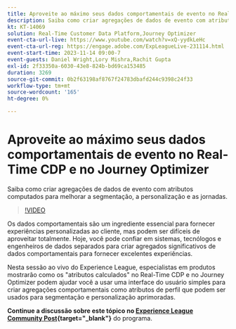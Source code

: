 ```yaml
---
title: Aproveite ao máximo seus dados comportamentais de evento no Real-Time CDP e no Journey Optimizer
description: Saiba como criar agregações de dados de evento com atributos computados para melhorar a segmentação, a personalização e as jornadas.
kt: KT-14069
solution: Real-Time Customer Data Platform,Journey Optimizer
event-cta-url-live: https://www.youtube.com/watch?v=xQ-yydkLeHc
event-cta-url-reg: https://engage.adobe.com/ExpLeagueLive-231114.html
event-start-time: 2023-11-14 09:00-7
event-guests: Daniel Wright,Lory Mishra,Rachit Gupta
exl-id: 2f33350a-6030-43e8-824b-bd69ca153485
duration: 3269
source-git-commit: 0b2f63198af8767f24783dbafd244c9398c24f33
workflow-type: tm+mt
source-wordcount: '165'
ht-degree: 0%

---
```


# Aproveite ao máximo seus dados comportamentais de evento no Real-Time CDP e no Journey Optimizer

Saiba como criar agregações de dados de evento com atributos computados para melhorar a segmentação, a personalização e as jornadas.

>[!VIDEO](https://video.tv.adobe.com/v/3425196/?quality=12&learn=on)

Os dados comportamentais são um ingrediente essencial para fornecer experiências personalizadas ao cliente, mas podem ser difíceis de aproveitar totalmente. Hoje, você pode confiar em sistemas, tecnólogos e engenheiros de dados separados para criar agregados significativos de dados comportamentais para fornecer excelentes experiências.

Nesta sessão ao vivo do Experience League, especialistas em produtos mostrarão como os &quot;atributos calculados&quot; no Real-Time CDP e no Journey Optimizer podem ajudar você a usar uma interface do usuário simples para criar agregações comportamentais como atributos de perfil que podem ser usados para segmentação e personalização aprimoradas.

**Continue a discussão sobre este tópico no [Experience League Community Post](https://experienceleaguecommunities.adobe.com/t5/real-time-customer-data-platform/experience-league-live-post-session-discussion-get-the-most-from/m-p/633722?profile.language=pt#M5){target="_blank"}** do programa.

